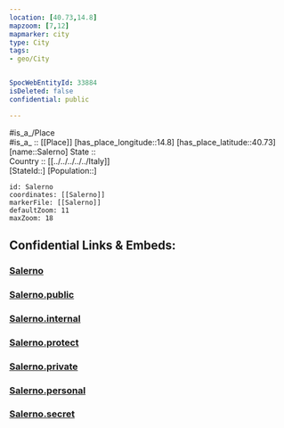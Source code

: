```yaml
---
location: [40.73,14.8] 
mapzoom: [7,12] 
mapmarker: city 
type: City
tags:
- geo/City


SpocWebEntityId: 33884
isDeleted: false
confidential: public

---
```

#is_a_/Place  
#is_a_ :: [[Place]] 
[has_place_longitude::14.8] 
[has_place_latitude::40.73] 
[name::Salerno] 
State ::  
Country :: [[../../../../../Italy]]  
[StateId::] 
[Population::] 



```leaflet
id: Salerno
coordinates: [[Salerno]] 
markerFile: [[Salerno]] 
defaultZoom: 11 
maxZoom: 18
```


## Confidential Links & Embeds: 

### [Salerno](/_Standards/Earth/Continent/Europe/Europe~South/Italy/regions~Italy/Campania/Salerno.Province/City/Salerno.md) 

### [Salerno.public](/_public/Earth/Continent/Europe/Europe~South/Italy/regions~Italy/Campania/Salerno.Province/City/Salerno.public.md) 

### [Salerno.internal](/_internal/Earth/Continent/Europe/Europe~South/Italy/regions~Italy/Campania/Salerno.Province/City/Salerno.internal.md) 

### [Salerno.protect](/_protect/Earth/Continent/Europe/Europe~South/Italy/regions~Italy/Campania/Salerno.Province/City/Salerno.protect.md) 

### [Salerno.private](/_private/Earth/Continent/Europe/Europe~South/Italy/regions~Italy/Campania/Salerno.Province/City/Salerno.private.md) 

### [Salerno.personal](/_personal/Earth/Continent/Europe/Europe~South/Italy/regions~Italy/Campania/Salerno.Province/City/Salerno.personal.md) 

### [Salerno.secret](/_secret/Earth/Continent/Europe/Europe~South/Italy/regions~Italy/Campania/Salerno.Province/City/Salerno.secret.md)

